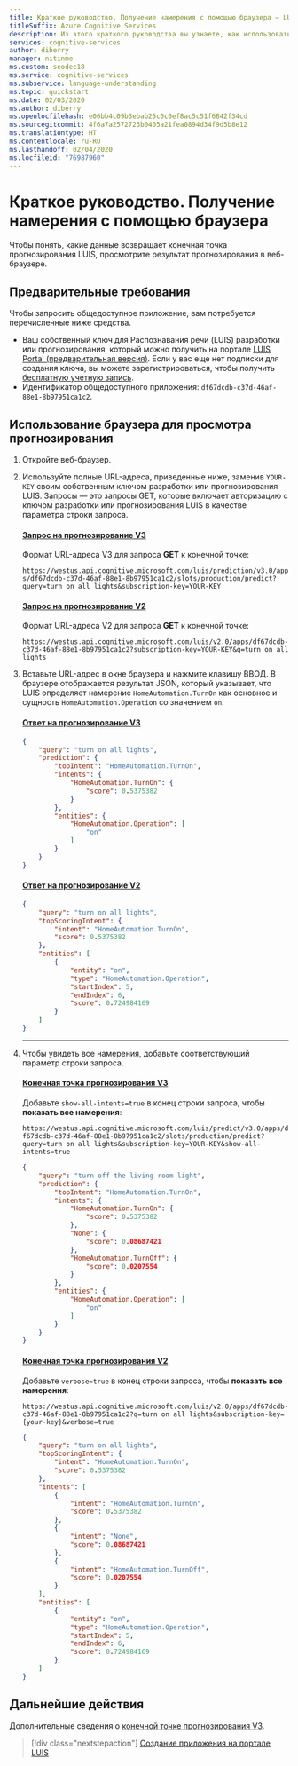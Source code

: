 ```yaml
---
title: Краткое руководство. Получение намерения с помощью браузера — LUIS
titleSuffix: Azure Cognitive Services
description: Из этого краткого руководства вы узнаете, как использовать общедоступное приложение LUIS для определения намерения пользователя на основе текста разговора в браузере.
services: cognitive-services
author: diberry
manager: nitinme
ms.custom: seodec18
ms.service: cognitive-services
ms.subservice: language-understanding
ms.topic: quickstart
ms.date: 02/03/2020
ms.author: diberry
ms.openlocfilehash: e06bb4c09b3ebab25c0c0ef8ac5c51f6842f34cd
ms.sourcegitcommit: 4f6a7a2572723b0405a21fea0894d34f9d5b8e12
ms.translationtype: HT
ms.contentlocale: ru-RU
ms.lasthandoff: 02/04/2020
ms.locfileid: "76987960"
---
```

# <a name="quickstart-get-intent-with-a-browser"></a>Краткое руководство. Получение намерения с помощью браузера

Чтобы понять, какие данные возвращает конечная точка прогнозирования LUIS, просмотрите результат прогнозирования в веб-браузере.

## <a name="prerequisites"></a>Предварительные требования

Чтобы запросить общедоступное приложение, вам потребуется перечисленные ниже средства.

* Ваш собственный ключ для Распознавания речи (LUIS) разработки или прогнозирования, который можно получить на портале [LUIS Portal (предварительная версия)](https://preview.luis.ai/). Если у вас еще нет подписки для создания ключа, вы можете зарегистрироваться, чтобы получить [бесплатную учетную запись](https://azure.microsoft.com/free/).
* Идентификатор общедоступного приложения: `df67dcdb-c37d-46af-88e1-8b97951ca1c2`.

## <a name="use-the-browser-to-see-predictions"></a>Использование браузера для просмотра прогнозирования

1. Откройте веб-браузер.
1. Используйте полные URL-адреса, приведенные ниже, заменив `YOUR-KEY` своим собственным ключом разработки или прогнозирования LUIS. Запросы — это запросы GET, которые включает авторизацию с ключом разработки или прогнозирования LUIS в качестве параметра строки запроса.

    #### <a name="v3-prediction-requesttabv3-1-1"></a>[Запрос на прогнозирование V3](#tab/V3-1-1)


    Формат URL-адреса V3 для запроса **GET** к конечной точке:

    `
    https://westus.api.cognitive.microsoft.com/luis/prediction/v3.0/apps/df67dcdb-c37d-46af-88e1-8b97951ca1c2/slots/production/predict?query=turn on all lights&subscription-key=YOUR-KEY
    `

    #### <a name="v2-prediction-requesttabv2-1-2"></a>[Запрос на прогнозирование V2](#tab/V2-1-2)

    Формат URL-адреса V2 для запроса **GET** к конечной точке:

    `
    https://westus.api.cognitive.microsoft.com/luis/v2.0/apps/df67dcdb-c37d-46af-88e1-8b97951ca1c2?subscription-key=YOUR-KEY&q=turn on all lights
    `

1. Вставьте URL-адрес в окне браузера и нажмите клавишу ВВОД. В браузере отображается результат JSON, который указывает, что LUIS определяет намерение `HomeAutomation.TurnOn` как основное и сущность `HomeAutomation.Operation` со значением `on`.

    #### <a name="v3-prediction-responsetabv3-2-1"></a>[Ответ на прогнозирование V3](#tab/V3-2-1)

    ```JSON
    {
        "query": "turn on all lights",
        "prediction": {
            "topIntent": "HomeAutomation.TurnOn",
            "intents": {
                "HomeAutomation.TurnOn": {
                    "score": 0.5375382
                }
            },
            "entities": {
                "HomeAutomation.Operation": [
                    "on"
                ]
            }
        }
    }
    ```

    #### <a name="v2-prediction-responsetabv2-2-2"></a>[Ответ на прогнозирование V2](#tab/V2-2-2)

    ```json
    {
        "query": "turn on all lights",
        "topScoringIntent": {
            "intent": "HomeAutomation.TurnOn",
            "score": 0.5375382
        },
        "entities": [
            {
                "entity": "on",
                "type": "HomeAutomation.Operation",
                "startIndex": 5,
                "endIndex": 6,
                "score": 0.724984169
            }
        ]
    }
    ```

    * * *

1. Чтобы увидеть все намерения, добавьте соответствующий параметр строки запроса.

    #### <a name="v3-prediction-endpointtabv3-3-1"></a>[Конечная точка прогнозирования V3](#tab/V3-3-1)

    Добавьте `show-all-intents=true` в конец строки запроса, чтобы **показать все намерения**:

    `
    https://westus.api.cognitive.microsoft.com/luis/predict/v3.0/apps/df67dcdb-c37d-46af-88e1-8b97951ca1c2/slots/production/predict?query=turn on all lights&subscription-key=YOUR-KEY&show-all-intents=true
    `

    ```JSON
    {
        "query": "turn off the living room light",
        "prediction": {
            "topIntent": "HomeAutomation.TurnOn",
            "intents": {
                "HomeAutomation.TurnOn": {
                    "score": 0.5375382
                },
                "None": {
                    "score": 0.08687421
                },
                "HomeAutomation.TurnOff": {
                    "score": 0.0207554
                }
            },
            "entities": {
                "HomeAutomation.Operation": [
                    "on"
                ]
            }
        }
    }
    ```

    #### <a name="v2-prediction-endpointtabv2"></a>[Конечная точка прогнозирования V2](#tab/V2)

    Добавьте `verbose=true` в конец строки запроса, чтобы **показать все намерения**:

    `
    https://westus.api.cognitive.microsoft.com/luis/v2.0/apps/df67dcdb-c37d-46af-88e1-8b97951ca1c2?q=turn on all lights&subscription-key={your-key}&verbose=true
    `

    ```json
    {
        "query": "turn on all lights",
        "topScoringIntent": {
            "intent": "HomeAutomation.TurnOn",
            "score": 0.5375382
        },
        "intents": [
            {
                "intent": "HomeAutomation.TurnOn",
                "score": 0.5375382
            },
            {
                "intent": "None",
                "score": 0.08687421
            },
            {
                "intent": "HomeAutomation.TurnOff",
                "score": 0.0207554
            }
        ],
        "entities": [
            {
                "entity": "on",
                "type": "HomeAutomation.Operation",
                "startIndex": 5,
                "endIndex": 6,
                "score": 0.724984169
            }
        ]
    }
    ```


<!-- FIX - is the public app getting updated for the new prebuilt domain with entities? -->

## <a name="next-steps"></a>Дальнейшие действия

Дополнительные сведения о [конечной точке прогнозирования V3](luis-migration-api-v3.md).

> [!div class="nextstepaction"]
> [Создание приложения на портале LUIS](get-started-portal-build-app.md)
